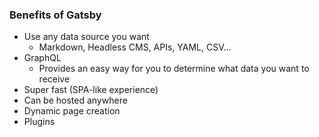 ### Benefits of Gatsby
- Use any data source you want
  - Markdown, Headless CMS, APIs, YAML, CSV...
- GraphQL
  - Provides an easy way for you to determine what data you want to receive
- Super fast (SPA-like experience)
- Can be hosted anywhere
- Dynamic page creation
- Plugins